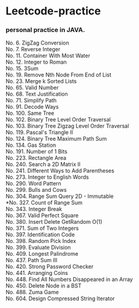 # Leetcode-practice

### personal practice in JAVA.

No. 6.     ZigZag Conversion <br>
No. 7.     Reverse Integer <br>
No. 11.    Container With Most Water <br>
No. 12.    Integer to Roman <br>
No. 15.    3Sum <br>
No. 19.    Remove Nth Node From End of List <br>
No. 23.    Merge k Sorted Lists <br>
No. 65.    Valid Number <br>
No. 68.    Text Justification <br>
No. 71.    Simplify Path <br>
No. 91.    Decode Ways <br>
No. 100.   Same Tree <br>
No. 102.   Binary Tree Level Order Traversal <br>
No. 103.   Binary Tree Zigzag Level Order Traversal <br>
No. 119.   Pascal's Triangle II <br>
No. 124.   Binary Tree Maximum Path Sum <br>
No. 134.   Gas Station <br>
No. 191.   Number of 1 Bits <br>
No. 223.   Rectangle Area  <br>
No. 240.   Search a 2D Matrix II <br>
No. 241.   Different Ways to Add Parentheses <br> 
No. 273.   Integer to English Words <br>
No. 290.   Word Pattern <br>
No. 299.   Bulls and Cows <br>
No. 304.   Range Sum Query 2D - Immutable <br>
*No. 327.  Count of Range Sum <br>
No. 343.   Integer Break <br>
No. 367.   Valid Perfect Square <br>
No. 380.   Insert Delete GetRandom O(1) <br>
No. 371.   Sum of Two Integers <br>
No. 397.   Identification Code <br>
No. 398.   Random Pick Index <br>
No. 399.   Evaluate Division <br>
No. 409.  Longest Palindrome <br>
No. 437.  Path Sum III  <br>
No. 420.  Strong Password Checker <br>
No. 441.  Arranging Coins <br>
No. 448.  Find All Numbers Disappeared in an Array <br>
No. 450.  Delete Node in a BST <br>
No. 488.  Zuma Game <br>
No. 604.  Design Compressed String Iterator <br>

